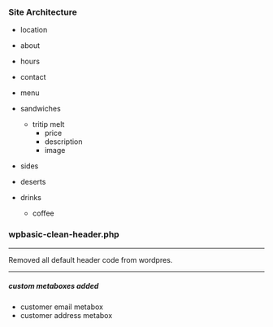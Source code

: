 ### Site Architecture
- location
 - about
 - hours
 - contact
 
 - menu
  - sandwiches
     - tritip melt
         - price
		 - description
		 - image
  - sides
  - deserts
  - drinks
     - coffee



### wpbasic-clean-header.php
---
Removed all default header code from wordpres.



---
##### custom metaboxes added
 - customer email metabox
 - customer address metabox